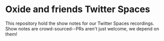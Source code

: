 # Oxide and friends Twitter Spaces

This repository hold the show notes for our Twitter Spaces recordings. Show notes are crowd-sourced--PRs aren't just welcome, we depend on them!